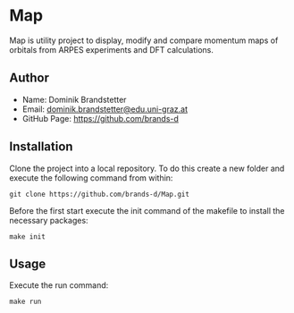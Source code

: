# Map
Map is utility project to display, modify and compare momentum maps of
orbitals from ARPES experiments and DFT calculations.


## Author

- Name: Dominik Brandstetter
- Email: dominik.brandstetter@edu.uni-graz.at
- GitHub Page: https://github.com/brands-d


## Installation

Clone the project into a local repository. To do this create a new
folder and execute the following command from within:

    git clone https://github.com/brands-d/Map.git

Before the first start execute the init command of the makefile to
install the necessary packages:

    make init

## Usage

Execute the run command:

    make run

